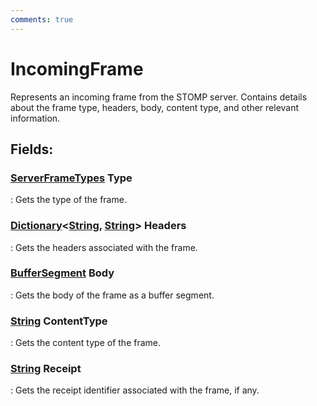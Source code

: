 ```yaml
---
comments: true
---
```

# IncomingFrame

Represents an incoming frame from the STOMP server. Contains details about the frame type, headers, body, content type, and other relevant information. 

## **Fields**:
### **[ServerFrameTypes](ServerFrameTypes.md) Type**
: Gets the type of the frame. 
### **[Dictionary](https://learn.microsoft.com/en-us/dotnet/api/System.Collections.Generic.Dictionary-2)&lt;[String](https://learn.microsoft.com/en-us/dotnet/api/System.String), [String](https://learn.microsoft.com/en-us/dotnet/api/System.String)&gt; Headers**
: Gets the headers associated with the frame. 
### **[BufferSegment](../../../HTTP/api-reference/Memory/BufferSegment.md) Body**
: Gets the body of the frame as a buffer segment. 
### **[String](https://learn.microsoft.com/en-us/dotnet/api/System.String) ContentType**
: Gets the content type of the frame. 
### **[String](https://learn.microsoft.com/en-us/dotnet/api/System.String) Receipt**
: Gets the receipt identifier associated with the frame, if any. 